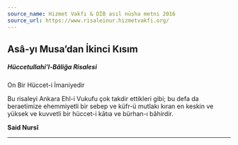 ```yaml
---
source_name: Hizmet Vakfı & DİB asıl nüsha metni 2016
source_url: https://www.risaleinur.hizmetvakfi.org/
---
```

## Asâ-yı Musa’dan İkinci Kısım
##### Hüccetullahi’l-Bâliğa Risalesi
On Bir Hüccet-i İmaniyedir

Bu risaleyi Ankara Ehl-i Vukufu çok takdir ettikleri gibi; bu defa da beraetimize ehemmiyetli bir sebep ve küfr-ü mutlakı kıran en keskin ve yüksek ve kuvvetli bir hüccet-i kātıa ve bürhan-ı bâhirdir.

**Said Nursî**

***

